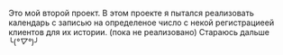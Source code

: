 Это мой второй проект.
В этом проекте я пытался реализовать календарь с записью на определеное число с некой регистрациеей клиентов для их истории.
(пока не реализовано)
Стараюсь дальше ╰(*°▽°*)╯

